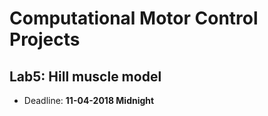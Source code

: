 # Computational Motor Control Projects

## Lab5: Hill muscle model
- Deadline: **11-04-2018 Midnight**
